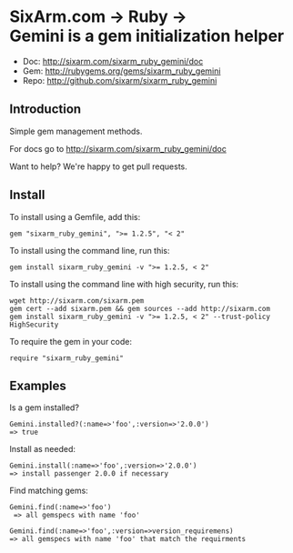 # SixArm.com → Ruby → <br> Gemini is a gem initialization helper

* Doc: <http://sixarm.com/sixarm_ruby_gemini/doc>
* Gem: <http://rubygems.org/gems/sixarm_ruby_gemini>
* Repo: <http://github.com/sixarm/sixarm_ruby_gemini>
<!--HEADER-SHUT-->


## Introduction

Simple gem management methods.

For docs go to <http://sixarm.com/sixarm_ruby_gemini/doc>

Want to help? We're happy to get pull requests.



<!--INSTALL-OPEN-->

## Install

To install using a Gemfile, add this:

    gem "sixarm_ruby_gemini", ">= 1.2.5", "< 2"

To install using the command line, run this:

    gem install sixarm_ruby_gemini -v ">= 1.2.5, < 2"

To install using the command line with high security, run this:

    wget http://sixarm.com/sixarm.pem
    gem cert --add sixarm.pem && gem sources --add http://sixarm.com
    gem install sixarm_ruby_gemini -v ">= 1.2.5, < 2" --trust-policy HighSecurity

To require the gem in your code:

    require "sixarm_ruby_gemini"

<!--INSTALL-SHUT-->


## Examples

Is a gem installed?

    Gemini.installed?(:name=>'foo',:version=>'2.0.0')
    => true

Install as needed:

    Gemini.install(:name=>'foo',:version=>'2.0.0')
    => install passenger 2.0.0 if necessary

Find matching gems:

    Gemini.find(:name=>'foo')
     => all gemspecs with name 'foo'

    Gemini.find(:name=>'foo',:version=>version_requiremens)
    => all gemspecs with name 'foo' that match the requirments
